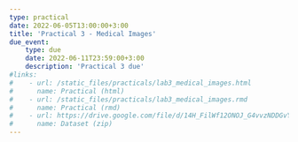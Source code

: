 ```yaml
---
type: practical
date: 2022-06-05T13:00:00+3:00
title: 'Practical 3 - Medical Images'
due_event: 
    type: due
    date: 2022-06-11T23:59:00+3:00
    description: 'Practical 3 due'
#links:
#    - url: /static_files/practicals/lab3_medical_images.html
#      name: Practical (html)
#    - url: /static_files/practicals/lab3_medical_images.rmd
#      name: Practical (rmd)
#    - url: https://drive.google.com/file/d/14H_FilWf12ONOJ_G4vvzNDDGvY7Ccqtm/view?usp=sharing
#      name: Dataset (zip)
---
```

